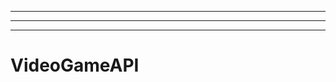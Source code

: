 --------------
----------------------------------------------------------------------------------------------------
-------------------------------------------------------
# VideoGameAPI
